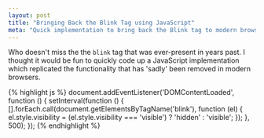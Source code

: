```yaml
---
layout: post
title: "Bringing Back the Blink Tag using JavaScript"
meta: "Quick implementation to bring back the Blink tag to modern browsers"
---
```


Who doesn't miss the the `blink` tag that was ever-present in years past.
I thought it would be fun to quickly code up a JavaScript implementation which replicated the functionality that has 'sadly' been removed in modern browsers.
<!--more-->

{% highlight js %}
document.addEventListener('DOMContentLoaded', function () {
  setInterval(function () {
    [].forEach.call(document.getElementsByTagName('blink'), function (el) {
      el.style.visibility = (el.style.visibility === 'visible') ? 'hidden' : 'visible';
    });
  }, 500);
});
{% endhighlight %}
